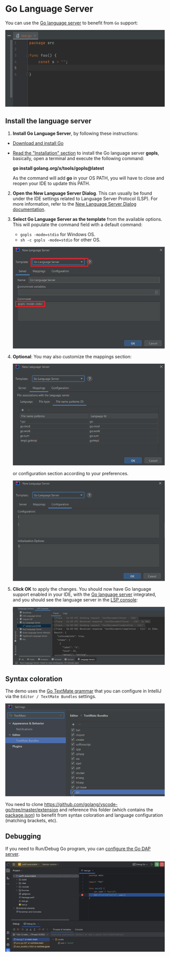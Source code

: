 # Go Language Server

You can use the [Go language server](https://pkg.go.dev/golang.org/x/tools/gopls) to benefit from `Go` support:

![Go demo](../images/user-defined-ls/gopls/demo_ls.gif)

## Install the language server

1. **Install Go Language Server**, by following these instructions:

* [Download and install Go](https://go.dev/doc/install)
* [Read the "Installation" section](https://pkg.go.dev/golang.org/x/tools/gopls#section-readme) to install the Go language server **gopls**, basically, open a terminal and execute the following command:

   **go install golang.org/x/tools/gopls@latest**

   As the command will add **go** in your OS PATH, you will have to close and reopen your IDE to update this PATH.

2. **Open the New Language Server Dialog**. This can usually be found under the IDE settings related to Language Server Protocol (LSP). For more information, refer to the [New Language Server Dialog documentation](../UserDefinedLanguageServer.md#new-language-server-dialog).

3. **Select Go Language Server as the template** from the available options.
   This will populate the command field with a default command:

   * `gopls -mode=stdio` for Windows OS.
   * `sh -c gopls -mode=stdio` for other OS.

   ![Gopls template](../images/user-defined-ls/gopls/select_template.png)

5. **Optional**: You may also customize the mappings section:

   ![Go LS template mappings](../images/user-defined-ls/gopls/configure_file_mappings.png)

   or configuration section according to your preferences.

   ![Go LS template configuration](../images/user-defined-ls/gopls/GoplsTemplateConfiguration.png)

6. **Click OK** to apply the changes. You should now have Go language support enabled in your IDE, with the [Go language server](https://pkg.go.dev/golang.org/x/tools/gopls) integrated, 
   and you should see the language server in the [LSP console](../UserGuide.md#lsp-console):

   ![Go LS in LSP Console](../images/user-defined-ls/gopls/GoplsInLSPConsole.png)

## Syntax coloration

The demo uses the [Go TextMate grammar](https://github.com/golang/vscode-go/tree/master/extension/syntaxes) 
that you can configure in IntelliJ via the `Editor / TextMate Bundles` settings.

![Go TextMate Bundles](../images/user-defined-ls/gopls/GoTextMate.png)

You need to clone https://github.com/golang/vscode-go/tree/master/extension and reference this folder 
(which contains the [package.json](https://github.com/golang/vscode-go/blob/540e146da867f42298ccdac782e4e163fec16b0d/extension/package.json#L172))
to benefit from syntax coloration and language configuration (matching brackets, etc).

## Debugging

If you need to Run/Debug Go program, you can [configure the Go DAP server](../dap/user-defined-dap/go-delve.md).

![Debugging / Threads](../dap/images/go-delve/debug_threads_tab.png)